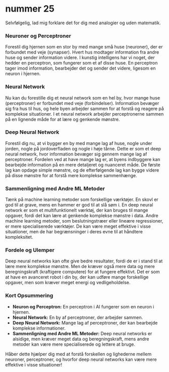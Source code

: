 # nummer 25 
Selvfølgelig, lad mig forklare det for dig med analogier og uden matematik.

### Neuroner og Perceptroner

Forestil dig hjernen som en stor by med mange små huse (neuroner), der er forbundet med veje (synapser). Hvert hus modtager information fra andre huse og sender information videre. I kunstig intelligens har vi noget, der hedder en perceptron, som fungerer som et af disse huse. En perceptron tager imod information, bearbejder det og sender det videre, ligesom en neuron i hjernen.

### Neural Network

Nu kan du forestille dig et neural network som en hel by, hvor mange huse (perceptroner) er forbundet med veje (forbindelser). Information bevæger sig fra hus til hus, og hele byen arbejder sammen for at forstå og reagere på komplekse situationer. I et neural network arbejder perceptronerne sammen på en lignende måde for at lære og genkende mønstre.

### Deep Neural Network

Forestil dig nu, at vi bygger en by med mange lag af huse, nogle under jorden, nogle på jordoverfladen og nogle i høje tårne. Dette er som et deep neural network, hvor information bevæger sig gennem mange lag af perceptroner. Fordelen ved at have mange lag er, at byens indbyggere kan bearbejde information på en mere detaljeret og nuanceret måde. De første lag kan opdage simple mønstre, og de efterfølgende lag kan bygge videre på disse mønstre for at forstå mere komplekse sammenhænge.

### Sammenligning med Andre ML Metoder

Tænk på machine learning metoder som forskellige værktøjer. En skovl er god til at grave, mens en hammer er god til at slå søm i. En deep neural network er som et multifunktionelt værktøj, der kan bruges til mange opgaver, fordi det kan lære at genkende komplekse mønstre i data. Andre machine learning metoder, som beslutningstræer eller lineære regressioner, er mere specialiserede værktøjer. De kan være meget effektive i visse situationer, men de har begrænsninger i deres evne til at håndtere kompleksitet.

### Fordele og Ulemper

Deep neural networks kan ofte give bedre resultater, fordi de er i stand til at lære mere komplekse mønstre. Men de kræver også mere data og mere beregningskraft (kraftigere computere) for at fungere effektivt. Det er som at have en avanceret robot i din by, der kan udføre mange forskellige opgaver, men som kræver meget energi og vedligeholdelse.

### Kort Opsummering

- **Neuron og Perceptron:** En perceptron i AI fungerer som en neuron i hjernen.
- **Neural Network:** En by af perceptroner, der arbejder sammen.
- **Deep Neural Network:** Mange lag af perceptroner, der kan bearbejde komplekse informationer.
- **Sammenligning med Andre ML Metoder:** Deep neural networks er alsidige, men kræver meget data og beregningskraft, mens andre metoder kan være mere specialiserede og lettere at bruge.

Håber dette hjælper dig med at forstå forskellen og lighederne mellem neuroner, perceptroner, og hvorfor deep neural networks kan være mere effektive i visse situationer!